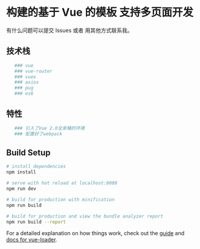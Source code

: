 # 构建的基于 Vue 的模板  支持多页面开发
  有什么问题可以提交 Issues 或者 用其他方式联系我。

## 技术栈
```bash
   ### vue
   ### vue-router
   ### vuex
   ### axios
   ### pug
   ### es6
```
## 特性
```bash
   ### 引入了Vue 2.0全家桶的环境
   ### 配置好了webpack
```
## Build Setup

``` bash
# install dependencies
npm install

# serve with hot reload at localhost:8080
npm run dev

# build for production with minification
npm run build

# build for production and view the bundle analyzer report
npm run build --report
```

For a detailed explanation on how things work, check out the [guide](http://vuejs-templates.github.io/webpack/) and [docs for vue-loader](http://vuejs.github.io/vue-loader).

